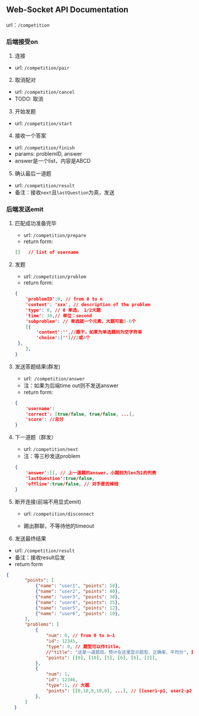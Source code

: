 ## Web-Socket API Documentation

url：`/competition`

### 后端接受on

1. 连接
  * url: `/competition/pair`

2. 取消配对
  * url: `/competition/cancel`
  * TODO: 取消

3. 开始发题
  * url: `/competition/start`

4. 接收一个答案
  * url: `/competition/finish`
  * params: problemID, answer
  * answer是一个list，内容是ABCD

5. 确认最后一道题
  * url: `/competition/result`
  * 备注：接收`next`且`lastQuestion`为真，发送

### 后端发送emit

1. 匹配成功准备完毕
   * url: `/competition/prepare`
   * return form:
   ```json
   []	// list of username
   ```

2. 发题
   * url: `/competition/problem`
   * return form:
   ```json
   {
       'problemID':0, // from 0 to n
       'content': 'xxx', // description of the problem
       'type': 0, // 0 单选， 1/2大题
       'time': 30,// 单位：second
       'subproblem': // 单选就一个元素，大题可能5-6个
       [{
           'content':'',//题干，如果为单选题则为空字符串
           'choice':['']//2或4个
   	},
       ],    
   }
   ```

3. 发送答题结果(群发)
   * url:` /competition/answer`
   * 注：如果为后端time out则不发送answer
   * return form:
   ```json
   {
       'username':
       'correct': [true/false, true/false, ...],
       'score': //总分
   }
   ```

4. 下一道题（群发）
   * url: `/competition/next`
   * 注：等三秒发送problem

   ```json
   {
       'answer':[], // 上一道题的answer，小题则为len为1的列表
       'lastQuestion':true/false,
       'offline':true/false, // 对手是否掉线
   }
   ```
   
5. 断开连接(前端不用显式emit)

   * url: `/competition/disconnect`

   * 踢出群聊，不等待他的timeout

6. 发送最终结果
  * url: `/competition/result`
  * 备注：接收result后发
  * return form
   ```json
  {
          "points": [
              {"name": "user1", "points": 58},
              {"name": "user2", "points": 40},
              {"name": "user3", "points": 38},
              {"name": "user4", "points": 35},
              {"name": "user5", "points": 12},
              {"name": "user6", "points": 10},
          ],
          "problems": [
              {
                  "num": 0, // from 0 to n-1
                  "id": 12345,
                  "type": 0, // 题型可以作title，
                  //"title": "这是一道题目。预计在这里显示题型、正确率、平均分", 删去了title，因为数据库无title
                  "points": [[0], [10], [5], [6], [6], [3]],
              },
              {
                  "num": 1,
                  "id": 12346,
                  "type":1, // 大题
                  "points": [[0,10,0,10,0], ...], // [[user1-p1, user2-p2, ...], [user2-p1, ...], ...]
              },
          ]
      }
   ```







